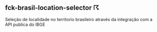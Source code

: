 <link href="https://fonts.googleapis.com/icon?family=Material+Icons" rel="stylesheet"></link>

## fck-brasil-location-selector ☈
Seleção de localidade no territorio brasileiro através da integração com a API publica do IBGE
